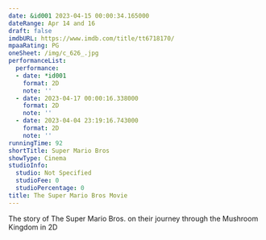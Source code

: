```yaml
---
date: &id001 2023-04-15 00:00:34.165000
dateRange: Apr 14 and 16
draft: false
imdbURL: https://www.imdb.com/title/tt6718170/
mpaaRating: PG
oneSheet: /img/c_626_.jpg
performanceList:
  performance:
  - date: *id001
    format: 2D
    note: ''
  - date: 2023-04-17 00:00:16.338000
    format: 2D
    note: ''
  - date: 2023-04-04 23:19:16.743000
    format: 2D
    note: ''
runningTime: 92
shortTitle: Super Mario Bros
showType: Cinema
studioInfo:
  studio: Not Specified
  studioFee: 0
  studioPercentage: 0
title: The Super Mario Bros Movie
---
```


The story of The Super Mario Bros. on their journey through the Mushroom Kingdom in 2D